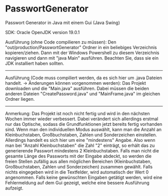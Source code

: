 # PasswortGenerator
Passwort Generator in Java mit einem Gui (Java Swing)

SDK: Oracle OpenJDK version 19.0.1

Ausführung (ohne Code compilieren zu müssen):
Den "out/production/PasswortGenerator" Ordner in ein beliebiges Verzeichnis kopieren/ziehen. 
Dann mit der Windows Powershell zu diesem Verzeichnis navigieren und dann mit "java Main" ausführen.
Beachten Sie, dass sie ein JDK installiert haben sollten.

----

Ausführung (Code muss compiliert werden, da es sich hier um .java Dateien handelt. -> Änderungen können vorgenommen werden):
Das Projekt downloaden und die "Main.java" ausführen. Dabei müssen die beiden anderen Dateien "CreatePassword.java" und "MainFrame.java" im gleichen Ordner liegen.

----

Anmerkung: 
Das Projekt ist noch nicht fertig und wird in den nächsten Wochen immer wieder verbessert. Dabei verändert sich allerdings erstmal nur das Optische, sodass die Grundfunktionen jetzt bereits fertig vorhanden sind. 
Wenn man den individuellen Modus auswählt, kann man die Anzahl an Kleinbuchstaben, Großbuchstaben, Zahlen und Sonderzeichen einstellen. Allerdings handelt es sich hier um eine "mindestens" Angabe. Also wenn man bei "Anzahl Kleinbuchstaben" die Zahl "2" einträgt, so erhält das zu generierende Passwort mindestens 2 Kleinbuchstaben. 
Falls man nicht die gesamte Länge des Passworts mit der Eingabe abdeckt, so werden die freien Stellen zufällig aus allen möglichen Bereichen (Kleinbuchstaben, Großbuchstaben, Zahlen und Sonderzeichen) zusammen gewählt.
Falls nichts eingegeben wird in die Textfelder, wird automatisch der Wert 0 angenommen.
Falls keine gewünschten Eingaben getätigt werden, wird eine Fehlermeldung auf dem Gui gezeigt, welche eine bessere Ausführung aufzeigt.

